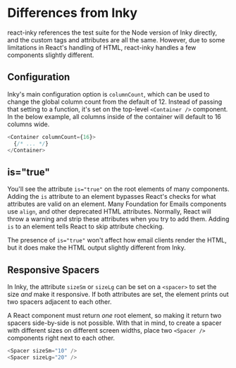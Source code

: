 # Differences from Inky

react-inky references the test suite for the Node version of Inky directly, and the custom tags and attributes are all the same. However, due to some limitations in React's handling of HTML, react-inky handles a few components slightly different.

## Configuration

Inky's main configuration option is `columnCount`, which can be used to change the global column count from the default of 12. Instead of passing that setting to a function, it's set on the top-level `<Container />` component. In the below example, all columns inside of the container will default to 16 columns wide.

```js
<Container columnCount={16}>
  {/* ... */}
</Container>
```

## is="true"

You'll see the attribute `is="true"` on the root elements of many components. Adding the `is` attribute to an element bypasses React's checks for what attributes are valid on an element. Many Foundation for Emails components use `align`, and other deprecated HTML attributes. Normally, React will throw a warning and strip these attributes when you try to add them. Adding `is` to an element tells React to skip attribute checking.

The presence of `is="true"` won't affect how email clients render the HTML, but it does make the HTML output slightly different from Inky.

## Responsive Spacers

In Inky, the attribute `sizeSm` or `sizeLg` can be set on a `<spacer>` to set the size *and* make it responsive. If both attributes are set, the element prints out two spacers adjacent to each other.

A React component must return *one* root element, so making it return two spacers side-by-side is not possible. With that in mind, to create a spacer with different sizes on different screen widths, place two `<Spacer />` components right next to each other.

```js
<Spacer sizeSm="10" />
<Spacer sizeLg="20" />
```
